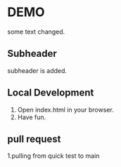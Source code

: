 # DEMO

some text changed.

## Subheader

subheader is added.

## Local Development

1. Open index.html in your browser.
2. Have fun.

## pull request

1.pulling from quick test to main
